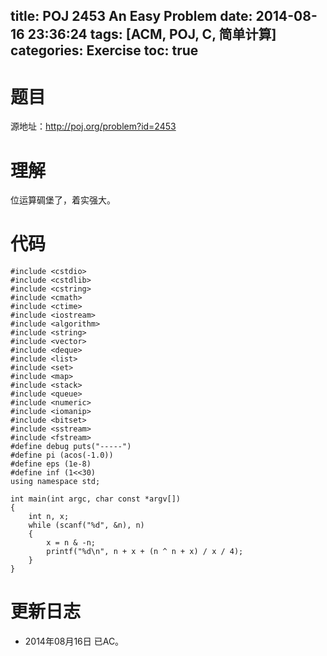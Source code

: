 title: POJ 2453 An Easy Problem
date: 2014-08-16 23:36:24
tags: [ACM, POJ, C, 简单计算]
categories: Exercise
toc: true
---
# 题目
源地址：http://poj.org/problem?id=2453

# 理解
位运算碉堡了，着实强大。

<!-- more -->

# 代码
```
#include <cstdio>
#include <cstdlib>
#include <cstring>
#include <cmath>
#include <ctime>
#include <iostream>
#include <algorithm>
#include <string>
#include <vector>
#include <deque>
#include <list>
#include <set>
#include <map>
#include <stack>
#include <queue>
#include <numeric>
#include <iomanip>
#include <bitset>
#include <sstream>
#include <fstream>
#define debug puts("-----")
#define pi (acos(-1.0))
#define eps (1e-8)
#define inf (1<<30)
using namespace std;

int main(int argc, char const *argv[])
{
    int n, x;
    while (scanf("%d", &n), n)
    {
        x = n & -n;
        printf("%d\n", n + x + (n ^ n + x) / x / 4);
    }
}
```

# 更新日志
- 2014年08月16日 已AC。